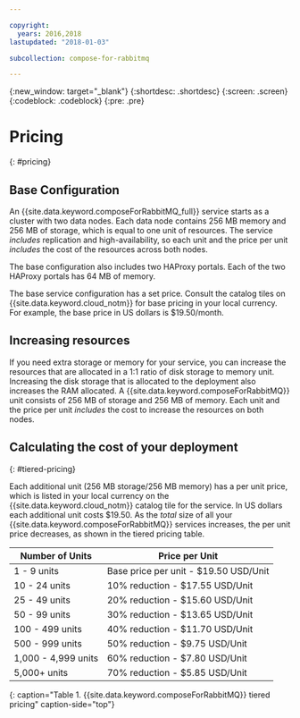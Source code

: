 ```yaml
---

copyright:
  years: 2016,2018
lastupdated: "2018-01-03"

subcollection: compose-for-rabbitmq

---
```


{:new_window: target="_blank"}
{:shortdesc: .shortdesc}
{:screen: .screen}
{:codeblock: .codeblock}
{:pre: .pre}

# Pricing
{: #pricing}

## Base Configuration
An {{site.data.keyword.composeForRabbitMQ_full}} service starts as a cluster with two data nodes. Each data node contains 256 MB memory and 256 MB of storage, which is equal to one unit of resources. The service _includes_ replication and high-availability, so each unit and the price per unit _includes_ the cost of the resources across both nodes.

The base configuration also includes two HAProxy portals. Each of the two HAProxy portals has 64 MB of memory.

The base service configuration has a set price. Consult the catalog tiles on {{site.data.keyword.cloud_notm}} for base pricing in your local currency. For example, the base price in US dollars is $19.50/month.

## Increasing resources

If you need extra storage or memory for your service, you can increase the resources that are allocated in a 1:1 ratio of disk storage to memory unit. Increasing the disk storage that is allocated to the deployment also increases the RAM allocated. A {{site.data.keyword.composeForRabbitMQ}} unit consists of 256 MB of storage and 256 MB of memory. Each unit and the price per unit _includes_ the cost to increase the resources on both nodes.

## Calculating the cost of your deployment
{: #tiered-pricing}

Each additional unit (256 MB storage/256 MB memory) has a per unit price, which is listed in your local currency on the {{site.data.keyword.cloud_notm}} catalog tile for the service. In US dollars each additional unit costs $19.50. As the _total_ size of all your {{site.data.keyword.composeForRabbitMQ}} services increases, the per unit price decreases, as shown in the tiered pricing table.

Number of Units|Price per Unit
----------|-----------
1 - 9 units|Base price per unit - $19.50 USD/Unit
10 - 24 units|10% reduction - $17.55 USD/Unit
25 - 49 units|20% reduction - $15.60 USD/Unit
50 - 99 units|30% reduction - $13.65 USD/Unit
100 - 499 units|40% reduction - $11.70 USD/Unit
500 - 999 units|50% reduction - $9.75 USD/Unit
1,000 - 4,999 units|60% reduction - $7.80 USD/Unit
5,000+ units|70% reduction - $5.85 USD/Unit
{: caption="Table 1. {{site.data.keyword.composeForRabbitMQ}} tiered pricing" caption-side="top"}

